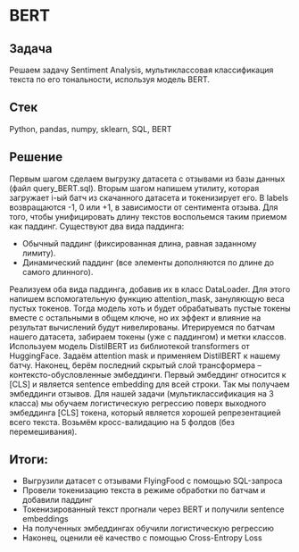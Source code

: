 # BERT
## Задача
Решаем задачу Sentiment Analysis, мультиклассовая классификация текста по его тональности, используя модель BERT.

## Стек

Python, pandas, numpy, sklearn, SQL, BERT

## Решение

Первым шагом сделаем выгрузку датасета с отзывами из базы данных (файл query_BERT.sql).
Вторым шагом напишем утилиту, которая загружает i-ый батч из скачанного датасета и токенизирует его. В labels возвращаются -1, 0 или +1, в зависимости от сентимента отзыва.
Для того, чтобы унифицировать длину текстов воспольемся таким приемом как паддинг. Существуют два вида паддинга:
- Обычный паддинг (фиксированная длина, равная заданному лимиту).
- Динамический паддинг (все элементы дополняются по длине до самого длинного).

Реализуем оба вида паддинга, добавив их в класс DataLoader. Для этого напишем вспомогательную функцию attention_mask, зануляющую веса пустых токенов. Тогда модель хоть и будет обрабатывать пустые токены вместе с остальными в общем ключе, но их эффект и влияние на результат вычислений будут нивелированы.
Итерируемся по батчам нашего датасета, забираем токены (уже с паддингом) и метки классов.
Используем модель DistilBERT из библиотекой transformers от HuggingFace. Задаём attention mask и применяем DistilBERT к нашему батчу.
Наконец, берём последний скрытый слой трансформера – контексто-обусловленные эмбеддинги.
Первый эмбеддинг относится к [CLS] и является sentence embedding для всей строки. 
Так мы получаем эмбеддинги отзывов.
Для нашей задачи (мультиклассификация на 3 класса) мы обучаем логистическую регрессию поверх выходного эмбеддинга [CLS] токена, который является хорошей репрезентацией всего текста.
Возьмём кросс-валидацию на 5 фолдов (без перемешивания).

## Итоги:
- Выгрузили датасет с отзывами FlyingFood с помощью SQL-запроса
- Провели токенизацию текста в режиме обработки по батчам и добавили паддинг
- Токенизированный текст прогнали через BERT и получили sentence embeddings
- На полученных эмбеддингах обучили логистическую регрессию
- Наконец, оценили её качество с помощью Cross-Entropy Loss
